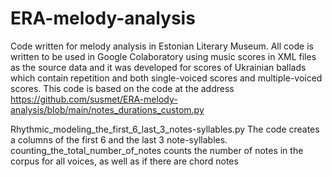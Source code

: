 # ERA-melody-analysis
Code written for melody analysis in Estonian Literary Museum. All code is written to be used in Google Colaboratory using music scores in XML files as the source data and it was developed for scores of Ukrainian ballads which contain repetition and both single-voiced scores and multiple-voiced scores.
This code is based on the code at the address https://github.com/susmet/ERA-melody-analysis/blob/main/notes_durations_custom.py

Rhythmic_modeling_the_first_6_last_3_notes-syllables.py
The code creates a columns of the first 6 and the last 3 note-syllables.
counting_the_total_number_of_notes counts the number of notes in the corpus for all voices, as well as if there are chord notes
